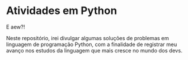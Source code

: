 # Atividades em Python

E aew?!

Neste repositório, irei divulgar algumas soluções de problemas em linguagem de programação Python, com a finalidade de registrar meu avanço nos estudos da linguagem que mais cresce no mundo dos devs.